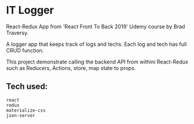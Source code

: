 # IT Logger

React-Redux App from 'React Front To Back 2019' Udemy course by Brad Traversy.

A logger app that keeps track of logs and techs. Each log and tech has full CRUD function.

This project demonstrate calling the backend API from withini React-Redux such as Reducers, Actions, store, map state to props.

## Tech used:

    react
    redux
    materialize-css
    json-server
